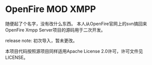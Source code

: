 # OpenFire MOD XMPP #

随便起了个名字，没有改什么东西。
本人从OpenFire官网上的svn搞回来OpenFire Xmpp Server项目的源码用于二次开发。

release note:
初次导入，暂未更改。

本项目代码按照源项目同样适用Apache License 2.0许可，许可文件见LICENSE。